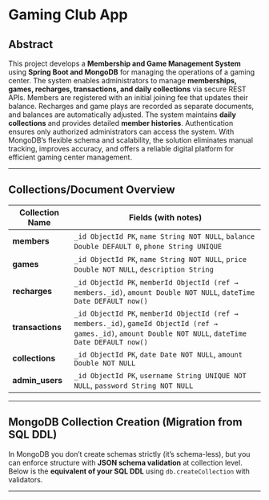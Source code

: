 # **Gaming Club App**

## **Abstract**

This project develops a **Membership and Game Management System** using **Spring Boot and MongoDB** for managing the operations of a gaming center. The system enables administrators to manage **memberships, games, recharges, transactions, and daily collections** via secure REST APIs. Members are registered with an initial joining fee that updates their balance. Recharges and game plays are recorded as separate documents, and balances are automatically adjusted. The system maintains **daily collections** and provides detailed **member histories**. Authentication ensures only authorized administrators can access the system. With MongoDB’s flexible schema and scalability, the solution eliminates manual tracking, improves accuracy, and offers a reliable digital platform for efficient gaming center management.

---

## **Collections/Document Overview**

| **Collection Name** | **Fields (with notes)**                                                                                                                                  |
| ------------------- | -------------------------------------------------------------------------------------------------------------------------------------------------------- |
| **members**         | `_id ObjectId PK`, `name String NOT NULL`, `balance Double DEFAULT 0`, `phone String UNIQUE`                                                             |
| **games**           | `_id ObjectId PK`, `name String NOT NULL`, `price Double NOT NULL`, `description String`                                                                 |
| **recharges**       | `_id ObjectId PK`, `memberId ObjectId (ref → members._id)`, `amount Double NOT NULL`, `dateTime Date DEFAULT now()`                                      |
| **transactions**    | `_id ObjectId PK`, `memberId ObjectId (ref → members._id)`, `gameId ObjectId (ref → games._id)`, `amount Double NOT NULL`, `dateTime Date DEFAULT now()` |
| **collections**     | `_id ObjectId PK`, `date Date NOT NULL`, `amount Double NOT NULL`                                                                                        |
| **admin\_users**    | `_id ObjectId PK`, `username String UNIQUE NOT NULL`, `password String NOT NULL`                                                                         |

---

## **MongoDB Collection Creation (Migration from SQL DDL)**

In MongoDB you don’t create schemas strictly (it’s schema-less), but you can enforce structure with **JSON schema validation** at collection level. Below is the **equivalent of your SQL DDL** using `db.createCollection` with validators.

---
